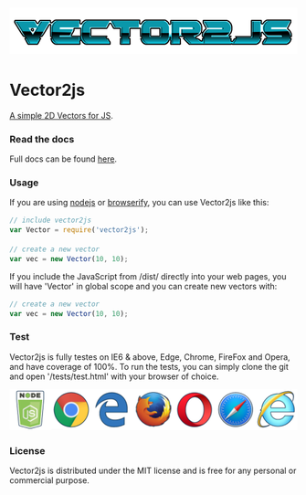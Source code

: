 ![Vector2js](./misc/logo.png)
=============================

# Vector2js
[A simple 2D Vectors for JS](https://ronenness.github.io/Vector2js/).

### Read the docs

Full docs can be found [here](https://ronenness.github.io/Vector2js/).

### Usage

If you are using [nodejs](https://nodejs.org/en/) or [browserify](http://browserify.org/), you can use Vector2js like this:

```javascript
// include vector2js
var Vector = require('vector2js');

// create a new vector
var vec = new Vector(10, 10);
```

If you include the JavaScript from /dist/ directly into your web pages, you will have 'Vector' in global scope and you can create new vectors with:

```javascript
// create a new vector
var vec = new Vector(10, 10);
```

### Test

Vector2js is fully testes on IE6 & above, Edge, Chrome, FireFox and Opera, and have coverage of 100%. To run the tests, you can simply clone the git and open '/tests/test.html' with your browser of choice.

![BrowsersSupport](./misc/supported.png)

### License

Vector2js is distributed under the MIT license and is free for any personal or commercial purpose.

